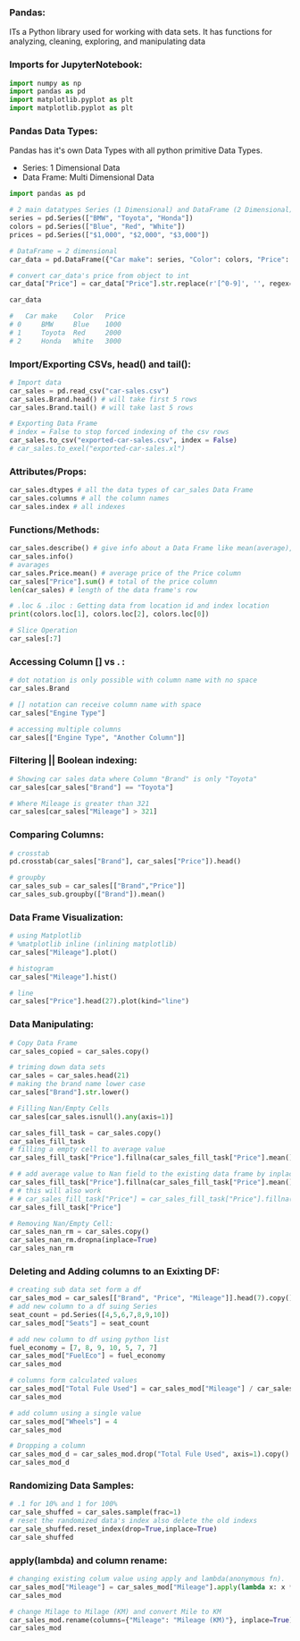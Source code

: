 ### Pandas:
ITs a Python library used for working with data sets. It has functions for analyzing, cleaning, exploring, and manipulating data

### Imports for JupyterNotebook:
```python
import numpy as np 
import pandas as pd
import matplotlib.pyplot as plt
import matplotlib.pyplot as plt
```

### Pandas Data Types:
Pandas has it's own Data Types with all python primitive Data Types.
- Series: 1 Dimensional Data
- Data Frame: Multi Dimensional Data
```py
import pandas as pd

# 2 main datatypes Series (1 Dimensional) and DataFrame (2 Dimensional)
series = pd.Series(["BMW", "Toyota", "Honda"])
colors = pd.Series(["Blue", "Red", "White"]) 
prices = pd.Series(["$1,000", "$2,000", "$3,000"])

# DataFrame = 2 dimensional
car_data = pd.DataFrame({"Car make": series, "Color": colors, "Price": prices})

# convert car_data's price from object to int
car_data["Price"] = car_data["Price"].str.replace(r'[^0-9]', '', regex=True).astype(int)

car_data

#  	Car make 	Color 	Price
# 0 	BMW 	Blue 	1000
# 1 	Toyota 	Red 	2000
# 2 	Honda 	White 	3000
```

### Import/Exporting CSVs, head() and tail():
```py
# Import data
car_sales = pd.read_csv("car-sales.csv")
car_sales.Brand.head() # will take first 5 rows
car_sales.Brand.tail() # will take last 5 rows

# Exporting Data Frame
# index = False to stop forced indexing of the csv rows
car_sales.to_csv("exported-car-sales.csv", index = False)
# car_sales.to_exel("exported-car-sales.xl")
```

### Attributes/Props:
```py
car_sales.dtypes # all the data types of car_sales Data Frame
car_sales.columns # all the column names
car_sales.index # all indexes
```
### Functions/Methods:
```py
car_sales.describe() # give info about a Data Frame like mean(average), min value, max value, total count etc
car_sales.info()
# avarages
car_sales.Price.mean() # average price of the Price column
car_sales["Price"].sum() # total of the price column
len(car_sales) # length of the data frame's row

# .loc & .iloc : Getting data from location id and index location
print(colors.loc[1], colors.loc[2], colors.loc[0])

# Slice Operation
car_sales[:7]
```
### Accessing Column [] vs . :
```py
# dot notation is only possible with column name with no space
car_sales.Brand

# [] notation can receive column name with space
car_sales["Engine Type"]

# accessing multiple columns
car_sales[["Engine Type", "Another Column"]]
```

### Filtering || Boolean indexing:
```py
# Showing car sales data where Column "Brand" is only "Toyota"
car_sales[car_sales["Brand"] == "Toyota"]

# Where Mileage is greater than 321
car_sales[car_sales["Mileage"] > 321]
```

### Comparing Columns:
```py
# crosstab
pd.crosstab(car_sales["Brand"], car_sales["Price"]).head()

# groupby
car_sales_sub = car_sales[["Brand","Price"]]
car_sales_sub.groupby(["Brand"]).mean()
```
### Data Frame Visualization:
```py
# using Matplotlib
# %matplotlib inline (inlining matplotlib)
car_sales["Mileage"].plot()

# histogram
car_sales["Mileage"].hist()

# line
car_sales["Price"].head(27).plot(kind="line")
```
### Data Manipulating:
```py
# Copy Data Frame
car_sales_copied = car_sales.copy()

# triming down data sets
car_sales = car_sales.head(21)
# making the brand name lower case
car_sales["Brand"].str.lower()

# Filling Nan/Empty Cells
car_sales[car_sales.isnull().any(axis=1)]

car_sales_fill_task = car_sales.copy()
car_sales_fill_task
# filling a empty cell to average value
car_sales_fill_task["Price"].fillna(car_sales_fill_task["Price"].mean())

# # add average value to Nan field to the existing data frame by inplace=True
car_sales_fill_task["Price"].fillna(car_sales_fill_task["Price"].mean(), inplace=True)
# # this will also work
# # car_sales_fill_task["Price"] = car_sales_fill_task["Price"].fillna(car_sales_fill_task ["Price"].mean())
car_sales_fill_task["Price"]

# Removing Nan/Empty Cell:
car_sales_nan_rm = car_sales.copy()
car_sales_nan_rm.dropna(inplace=True)
car_sales_nan_rm
```

### Deleting and Adding columns to an Exixting DF:
```py
# creating sub data set form a df
car_sales_mod = car_sales[["Brand", "Price", "Mileage"]].head(7).copy()
# add new column to a df suing Series
seat_count = pd.Series([4,5,6,7,8,9,10])
car_sales_mod["Seats"] = seat_count

# add new column to df using python list
fuel_economy = [7, 8, 9, 10, 5, 7, 7]
car_sales_mod["FuelEco"] = fuel_economy
car_sales_mod

# columns form calculated values
car_sales_mod["Total Fule Used"] = car_sales_mod["Mileage"] / car_sales_mod["FuelEco"]
car_sales_mod

# add column using a single value
car_sales_mod["Wheels"] = 4
car_sales_mod

# Dropping a column
car_sales_mod_d = car_sales_mod.drop("Total Fule Used", axis=1).copy()
car_sales_mod_d
```
### Randomizing Data Samples:
```py
# .1 for 10% and 1 for 100%
car_sale_shuffed = car_sales.sample(frac=1)
# reset the randomized data's index also delete the old indexs
car_sale_shuffed.reset_index(drop=True,inplace=True)
car_sale_shuffed
```

### apply(lambda) and column rename:
```py
# changing existing colum value using apply and lambda(anonymous fn).
car_sales_mod["Mileage"] = car_sales_mod["Mileage"].apply(lambda x: x * 1.61)
car_sales_mod

# change Milage to Milage (KM) and convert Mile to KM
car_sales_mod.rename(columns={"Mileage": "Mileage (KM)"}, inplace=True)
car_sales_mod
```